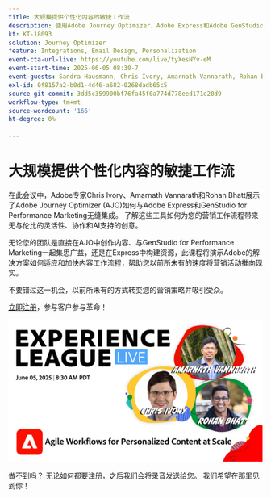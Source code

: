 ```yaml
---
title: 大规模提供个性化内容的敏捷工作流
description: 使用Adobe Journey Optimizer、Adobe Express和Adobe GenStudio for Performance Marketing创建、协作和激活。
kt: KT-18093
solution: Journey Optimizer
feature: Integrations, Email Design, Personalization
event-cta-url-live: https://youtube.com/live/tyXesNYv-eM
event-start-time: 2025-06-05 08:30-7
event-guests: Sandra Hausmann, Chris Ivory, Amarnath Vannarath, Rohan Bhatt
exl-id: 0f8157a2-b0d1-4d46-a682-0268dadb65c5
source-git-commit: 3dd5c359900bf76fa45f0a774d778eed171e20d9
workflow-type: tm+mt
source-wordcount: '166'
ht-degree: 0%

---
```


# 大规模提供个性化内容的敏捷工作流

在此会议中，Adobe专家Chris Ivory、Amarnath Vannarath和Rohan Bhatt展示了Adobe Journey Optimizer (AJO)如何与Adobe Express和GenStudio for Performance Marketing无缝集成。 了解这些工具如何为您的营销工作流程带来无与伦比的灵活性、协作和AI支持的创意。

无论您的团队是直接在AJO中创作内容、与GenStudio for Performance Marketing一起集思广益，还是在Express中构建资源，此课程将演示Adobe的解决方案如何适应和加快内容工作流程，帮助您以前所未有的速度将营销活动推向现实。

不要错过这一机会，以前所未有的方式转变您的营销策略并吸引受众。

[立即注册](https://engage.adobe.com/ExpLeagueLive-250605.html)，参与客户参与革命！

![webbanner](/help/experience-league-live/assets/WebBannerExLLive-June05-2025.png)

做不到吗？ 无论如何都要注册，之后我们会将录音发送给您。 我们希望在那里见到你！
